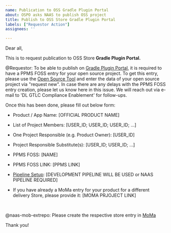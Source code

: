 ```yaml
---
name: Publication to OSS Gradle Plugin Portal
about: OSPO asks NAAS to publish OSS project
title: Publish to OSS Store Gradle Plugin Portal
labels: ["Requestor Action"]
assignees: ''

---
```


Dear all,

This is to request publication to OSS Store **Gradle Plugin Portal.**


@Requestor: To be able to publish on [Gradle Plugin Portal](https://plugins.gradle.org/), it is required to have a PPMS FOSS entry for your open source project.
To get this entry, please use the [Open Source Tool](https://open-source.mo.sap.corp/) and enter the data of your open source project via "request new". In case there are any delays with the PPMS FOSS entry creation, please let us know here in this issue. We will reach out via e-mail to 'DL GTLC Compliance Enablement' for follow-ups.

Once this has been done, please fill out below form:

- Product / App Name: [OFFICIAL PRODUCT NAME]

- List of Project Members: [USER_ID; USER_ID; USER_ID; ...]

- One Project Responsible (e.g. Product Owner): [USER_ID]

- Project Responsible Substitute(s): [USER_ID; USER_ID; ...]

- PPMS FOSS: [NAME]

- PPMS FOSS LINK: [PPMS LINK]

- [Pipeline Setup](https://go.sap.corp/OSS-Pipelines): [DEVELOPMENT PIPELINE WILL BE USED or NAAS PIPELINE REQUIRED]

- If you have already a MoMa entry for your product for a different delivery Store, please provide it: [MOMA PRJOJECT LINK] 

&nbsp;


@naas-mob-extrepo: Please create the respective store entry in [MoMa](https://moma.mo.sap.corp)

Thank you!
